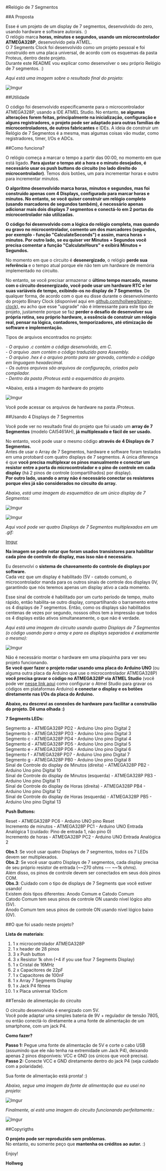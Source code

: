 #Relógio de 7 Segmentos

##A Proposta

Esse é um projeto de um display de 7 segmentos, desenvolvido do zero, usando hardware e software autorais. :) </br>
O relógio marca **horas, minutos e segundos, usando um microcontrolador ATMEGA328P**, desenvolvido pela ATMEL. </br>
O 7 Segments Clock foi desenvolvido como um projeto pessoal e foi construído em uma placa universal, de acordo com os esquemas da pasta Proteus, dentro deste projeto. </br>
Durante este README vou explicar como desenvolver o seu próprio Relógio de 7 segmentos. :)
	
*Aqui está uma imagem sobre o resultado final do projeto:*

![Imgur](http://i.imgur.com/BjCu3v1.jpg) 

##Utilidade

O código foi desenvolvido especificamente para o microcontrolador ATMEGA328P, usando a IDE ATMEL Studio. No entanto, **se algumas alterações forem feitas, principalmente na inicialização, configuração e alguns registradores, o projeto pode ser adaptado para outras famílias de microcontroladores, de outros fabricantes** e IDEs. A ideia de construir um Relógio de 7 Segmentos é a mesma, mas algumas coisas vão mudar, como registradores, timer, I/Os e ADCs.

##Como funciona?

O relógio começa a marcar o tempo a partir das 00:00, no momento em que está ligado. **Para ajustar o tempo até a hora e o minuto desejados, é necessário usar os push buttons do circuito (no lado direito do microcontrolador)**. Temos dois botões, um para incrementar horas e outro para incrementar minutos.

**O algoritmo desenvolvido marca horas, minutos e segundos, mas foi construído apenas com 4 Displays, configurado para marcar horas e minutos. No entanto, se você quiser construir um relógio completo (usando marcadores de segundos também), é necessário apenas adicionar mais dois displays 7 segmentos e conectá-lo em 2 portas do microcontrolador não utilizadas.**

**O código foi desenvolvido com a lógica do relógio completa, mas quando eu gravo no microcontrolador, comento um dos marcadores (segundos, por exemplo - função "CalculateSeconds") e assim, marca horas + minutos. Por outro lado, se eu quiser ver Minutos + Segundos você precisa comentar a função "CalculateHours" e exibirá Minutos + Segundos.**

No momento em que o circuito é **desenergizado**, o relógio **perde sua referência** e o tempo atual porque ele não tem um hardware de memória implementado no circuito.

No entanto, se você precisar armazenar o **último tempo marcado, mesmo com o circuito desenergizado, você pode usar um hardware RTC e ler suas variáveis de tempo, exibindo-os no display de 7 Segmentos**. De qualquer forma, de acordo com o que eu disse durante o desenvolvimento do projeto Binary Clock (disponível aqui em <a href="https://www.github.com/hollweg/binary-clock">github.com/hollweg/binary-clock</a>), eu acho que esse "upgrade" não é interessante para este tipo de projeto, justamente porque se faz **perder o desafio de desenvolver sua própria rotina, seu próprio hardware, a essência de construir um relógio real, pensar na lógica, contadores, temporizadores, até otimização de software e implementação.**

Tipos de arquivos encontrados no projeto:

*- O arquivo .c contém o código desenvolvido, em C.* </br>
*- O arquivo .asm contém o código traduzido para Assembly.* </br>
*- O arquivo .hex é o arquivo pronto para ser gravado, contendo o código em linguagem hexadecimal.* </br>
*- Os outros arquivos são arquivos de configuração, criados pelo compilador.* </br>
*- Dentro da pasta /Proteus está o esquemático do projeto.* </br>

*Abaixo, está a imagem do hardware do projeto

![Imgur](http://i.imgur.com/T5LGVun.png)

Você pode acessar os arquivos de hardware na pasta /Proteus.

##Usando 4 Displays de 7 Segmentos

Você pode ver no resultado final do projeto que foi usado um **array de 7 Segmentos** (modelo CAI5461AH), **já multiplexado e fácil de ser usado.**

No entanto, você pode usar o mesmo código **através de 4 Displays de 7 Segmentos.** </br>
Antes de usar o Array de 7 Segmentos, hardware e software foram testados em uma protobard com quatro displays de 7 segmentos. A única diferença é que **você precisa multiplexar os pinos manualmente e conectar um resistor entre a porta do microcontrolador e o pino de controle em cada display** (há 2 pinos de controle (compartilhados) por display). </br>
**Por outro lado, usando o array não é necessário conectar os resistores porque eles já são considerados no circuito do array.**

*Abaixo, está uma imagem do esquemático de um único display de 7 Segmentos:*

![Imgur](http://i.imgur.com/6OF4lW5.gif)

![Imgur](http://i.imgur.com/uOHj8T3.gif)

*Aqui você pode ver quatro Displays de 7 Segmentos multiplexados em um .gif:*

[Imgur](http://i.imgur.com/3Io3QAH.gifv)

**Na imagem se pode notar que foram usados transistores para habilitar cada pino de controle do display, mas isso não é necessário.**

Eu desenvolvi o **sistema de chaveamento do controle de displays por software.** </br>
Cada vez que um display é habilitado (5V - catodo comum), o microcontrolador manda para os outros sinais de controle dos displays 0V, garantindo que nós teremos apenas um display ativo a cada momento.

Esse sinal de controle é habilitado por um curto período de tempo, muito rápido, então habilita-se outro display, compartilhando o barramento entre os 4 displays de 7 segmentos. Então, como os displays são habilitados centenas de vezes por segundo, nossos olhos tem a impressão que todos os 4 displays estão ativos simultaneamente, o que não é verdade.

*Aqui está uma imagem do circuito usando quatro Displays de 7 Segmentos (o código usando para o array e para os displays separados é exatamente o mesmo):*

![Imgur](http://i.imgur.com/Zn7HhOp.jpg)

Não é necessário montar o hardware em uma plaquinha para ver seu projeto funcionando. </br>
**Se você quer fazer o projeto rodar usando uma placa do Arduino UNO** (ou alguma outra placa da Arduino que use o microcontrolador ATMEGA328P) **você precisa gravar o código no ATMEGA328P via ATMEL Studio** (você pode ver <a href="https://www.embarcados.com.br/atmel-studio/">nesse link aqui</a> como configurar o Atmel Studio para gravar os códigos em plataformas Arduino) **e conectar o display e os botões diretamente nas I/Os da placa do Arduino.**
	
**Abaixo, eu descrevi as conexões de hardware para facilitar a construlão do projeto. Dê uma olhada :)**

**7 Segments LEDs:**

Segmento a - ATMEGA328P PD2 - Arduino Uno pino Digital 2 </br>
Segmento b - ATMEGA328P PD3 - Arduino Uno pino Digital 3 </br>
Segmento c - ATMEGA328P PD4 - Arduino Uno pino Digital 4 </br>
Segmento d - ATMEGA328P PD5 - Arduino Uno pino Digital 5 </br>
Segmento e - ATMEGA328P PD6 - Arduino Uno pino Digital 6 </br>
Segmento f - ATMEGA328P PD7 - Arduino Uno pino Digital 7 </br>
Segmento g - ATMEGA328P PB0 - Arduino Uno pino Digital 8 </br>
Sinal de Controle do display de Minutos (direita) - ATMEGA328P PB2 - Arduino Uno pino Digital 10 </br>
Sinal de Controle do display de Minutos (esquerda) - ATMEGA328P PB3 - Arduino Uno pino Digital 11 </br>
Sinal de Controle do display de Horas (direita) - ATMEGA328P PB4 - Arduino Uno pino Digital 12 </br>
Sinal de Controle do display de Horas (esquerda) - ATMEGA328P PB5 - Arduino Uno pino Digital 13 </br>

**Push Buttons:**

Reset - ATMEGA328P PC6 - Arduino UNO pino Reset  </br>
Incremento de minutos - ATMEGA328P PC1 - Arduino UNO Entrada Analógica 1 (cuidado: Pino de entrada 1, não pino 0) </br>
Incremento de horas - ATMEGA328P PC2 - Arduino UNO Entrada Analógica 2 </br>

**Obs.1**: Se você usar quatro Displays de 7 segmentos, todos os 7 LEDs devem ser multiplexados. </br>
**Obs.2**: Se você usar quatro Displays de 7 segmentos, cada display precisa de seu próprio resistor de entrada (~~270 ohms --- ~~1k ohms). </br>
Além disso, os pinos de controle devem ser conectados em seus dois pinos COM. </br>
**Obs.3**: Cuidado com o tipo de displays de 7 Segments que você estiver usando! </br>
Existem dois tipos diferentes: Anodo Comum e Catodo Comum </br>
Catodo Comum tem seus pinos de controle ON usando nível lógico alto (5V). </br>
Anodo Comum tem seus pinos de controle ON usando nível lógico baixo (0V). </br>

##O que foi usado neste projeto?

**Lista de materiais**:

1. 1 x microcontrolador ATMEGA328P <br>
2. 1 x header de 28 pinos </br>
3. 3 x Push button </br>
4. 3 x Resistor 1k ohm (+4 if you use four 7 Segments Display) </br>
5. 1 x Cristal de 16MHz  </br>
6. 2 x Capacitores de 22pF </br>
7. 1 x Capacitores de 100nF </br>
8. 1 x Array 7 Segments Display </br>
9. 1 x Jack P4 fêmea </br>
10. 1 x Placa universal 10x5cm </br>

##Tensão de alimentação do circuito

O circuito desenvolvido é energizado com 5V. </br>
Você pode adaptar uma simples bateria de 9V + regulador de tensão 7805, ou então conectá-lo diretamente a uma fonte de alimentação de um smartphone, com um jack P4.

**Como fazer?**

**Passo 1:** Pegue uma fonte de alimentação de 5V e corte o cabo USB (assumindo que ele não tenha na extremidade um Jack P4), deixando apenas 2 pinos disponíveis: VCC e GND (os únicos que você precisa). </br>
**Passo 2:** Conecte VCC e GND diretamente dentro do jack P4 (seja cuidado com a polaridade).

Sua fonte de alimentação está pronta! :) </br>

*Abaixo, segue uma imagem da fonte de alimentação que eu usei no projeto:*

![Imgur](http://i.imgur.com/477PfSB.jpg) </br>

*Finalmente, aí está uma imagem do circuito funcionando perfeitamente.:*

![Imgur](http://i.imgur.com/myghT7r.jpg)

##Copyrigths

**O projeto pode ser reproduzido sem problemas.** </br>
No entanto, eu somente peço que **mantenha os créditos ao autor.** :)


Enjoy!

**Hollweg**

